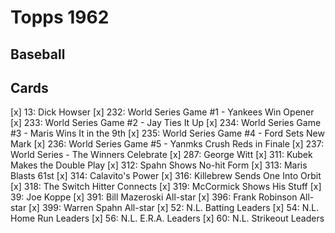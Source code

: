 # Topps 1962 
## Baseball

## Cards

[x] 13: Dick Howser
[x] 232: World Series Game #1 - Yankees Win Opener
[x] 233: World Series Game #2 - Jay Ties It Up
[x] 234: World Series Game #3 - Maris Wins It in the 9th
[x] 235: World Series Game #4 - Ford Sets New Mark
[x] 236: World Series Game #5 - Yanmks Crush Reds in Finale
[x] 237: World Series - The Winners Celebrate
[x] 287: George Witt
[x] 311: Kubek Makes the Double Play
[x] 312: Spahn Shows No-hit Form
[x] 313: Maris Blasts 61st
[x] 314: Calavito's Power
[x] 316: Killebrew Sends One Into Orbit
[x] 318: The Switch Hitter Connects
[x] 319: McCormick Shows His Stuff
[x] 39: Joe Koppe
[x] 391: Bill Mazeroski All-star
[x] 396: Frank Robinson All-star
[x] 399: Warren Spahn All-star
[x] 52: N.L. Batting Leaders
[x] 54: N.L. Home Run Leaders
[x] 56: N.L. E.R.A. Leaders
[x] 60: N.L. Strikeout Leaders
